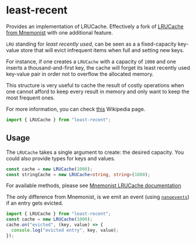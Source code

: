 # least-recent

Provides an implementation of LRUCache. Effectively a fork of [LRUCache from Mnemonist](https://github.com/Yomguithereal/mnemonist/tree/master) with one additional feature.

`LRU` standing for _least recently used_, can be seen as a a fixed-capacity key-value store that will evict infrequent items when full and setting new keys.

For instance, if one creates a `LRUCache` with a capacity of `1000` and one inserts a thousand-and-first key, the cache will forget its least recently used key-value pair in order not to overflow the allocated memory.

This structure is very useful to cache the result of costly operations when one cannot afford to keep every result in memory and only want to keep the most frequent ones.

For more information, you can check [this](<https://en.wikipedia.org/wiki/Cache_replacement_policies#Least_recently_used_(LRU)>) Wikipedia page.

```typescript
import { LRUCache } from "least-recent";
```

## Usage

The `LRUCache` takes a single argument to create: the desired capacity. You could also provide types for keys and values.

```typescript
const cache = new LRUCache(1000);
const stringCache = new LRUCache<string, string>(1000);
```

For available methods, please see [Mnemonist LRUCache documentation](https://yomguithereal.github.io/mnemonist/lru-cachehttps://yomguithereal.github.io/mnemonist/lru-cache)

The only difference from Mnemonist, is we emit an event (using [`nanoevents`](https://www.npmjs.com/package/nanoevents)) if an entry gets evicted.

```typescript
import { LRUCache } from "least-recent";
const cache = new LRUCache(1000);
cache.on("evicted", (key, value) => {
  console.log("evicted entry", key, value);
});
```
